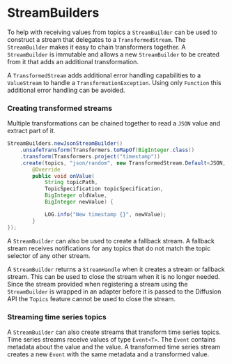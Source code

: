 
# StreamBuilders

To help with receiving values from topics a `StreamBuilder` can be used to construct a stream that delegates to a
`TransformedStream`. The `StreamBuilder` makes it easy to chain transformers together. A `StreamBuilder` is
immutable and allows a new `StreamBuilder` to be created from it that adds an additional transformation.

A `TransformedStream` adds additional error handling capabilities to a `ValueStream` to handle a
`TransformationException`. Using only `Function` this additional error handling can be avoided.

### Creating transformed streams

Multiple transformations can be chained together to read a `JSON` value and extract part of it.

```java
StreamBuilders.newJsonStreamBuilder()
    .unsafeTransform(Transformers.toMapOf(BigInteger.class))
    .transform(Transformers.project("timestamp"))
    .create(topics, "json/random", new TransformedStream.Default<JSON, BigInteger>() {
        @Override
        public void onValue(
            String topicPath,
            TopicSpecification topicSpecification,
            BigInteger oldValue,
            BigInteger newValue) {

            LOG.info("New timestamp {}", newValue);
        }
});
```

A `StreamBuilder` can also be used to create a fallback stream. A fallback stream receives notifications for any topics
that do not match the topic selector of any other stream.

A `StreamBuilder` returns a `StreamHandle` when it creates a stream or fallback stream. This can be used to close the
stream when it is no longer needed. Since the stream provided when registering a stream using the `StreamBuilder` is
wrapped in an adapter before it is passed to the Diffusion API the `Topics` feature cannot be used to close the stream.

### Streaming time series topics

A `StreamBuilder` can also create streams that transform time series topics.
Time series streams receive values of type `Event<T>`.
The `Event` contains metadata about the value and the value.
A transformed time series stream creates a new `Event` with the same metadata and a transformed value.
